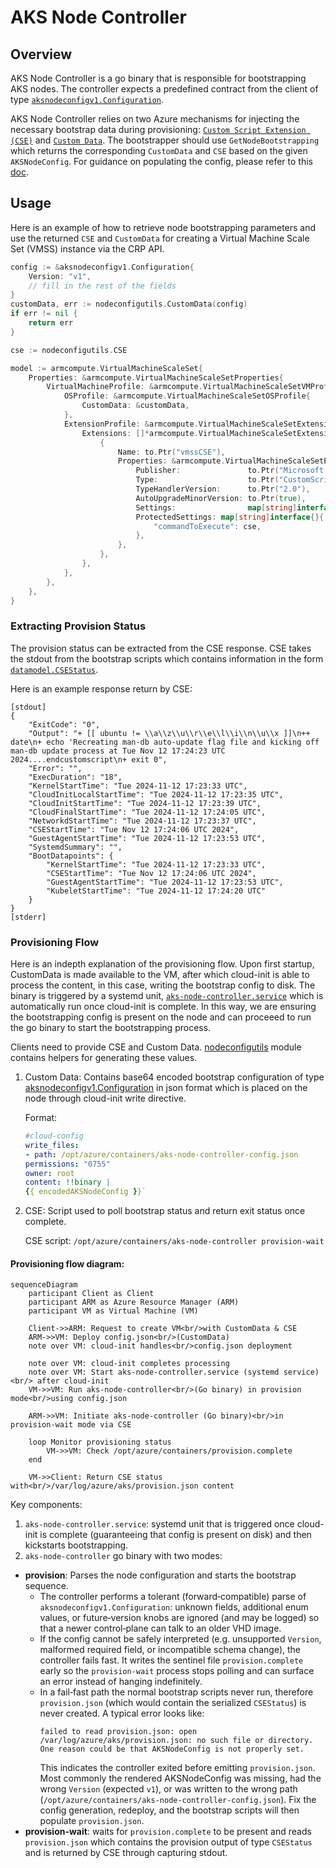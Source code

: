 # AKS Node Controller

## Overview

AKS Node Controller is a go binary that is responsible for bootstrapping AKS nodes. The controller expects a predefined contract from the client of type [`aksnodeconfigv1.Configuration`](pkg/gen/aksnodeconfig/v1).

AKS Node Controller relies on two Azure mechanisms for injecting the necessary bootstrap data during provisioning: [`Custom Script Extension (CSE)`](https://learn.microsoft.com/en-us/azure/virtual-machines/extensions/custom-script-linux) and [`Custom Data`](https://learn.microsoft.com/en-us/azure/virtual-machines/custom-data}). The bootstrapper should use `GetNodeBootstrapping` which returns the corresponding `CustomData` and `CSE` based on the given `AKSNodeConfig`. For guidance on populating the config, please refer to this [doc](https://github.com/Azure/AgentBaker/tree/master/aks-node-controller/proto).

## Usage

Here is an example of how to retrieve node bootstrapping parameters and use the returned `CSE` and `CustomData` for creating a Virtual Machine Scale Set (VMSS) instance via the CRP API.

```go
config := &aksnodeconfigv1.Configuration{
    Version: "v1",
    // fill in the rest of the fields
}
customData, err := nodeconfigutils.CustomData(config)
if err != nil {
    return err
}

cse := nodeconfigutils.CSE

model := armcompute.VirtualMachineScaleSet{
    Properties: &armcompute.VirtualMachineScaleSetProperties{
        VirtualMachineProfile: &armcompute.VirtualMachineScaleSetVMProfile{
            OSProfile: &armcompute.VirtualMachineScaleSetOSProfile{
                CustomData: &customData,
            },
            ExtensionProfile: &armcompute.VirtualMachineScaleSetExtensionProfile{
                Extensions: []*armcompute.VirtualMachineScaleSetExtension{
                    {
                        Name: to.Ptr("vmssCSE"),
                        Properties: &armcompute.VirtualMachineScaleSetExtensionProperties{
                            Publisher:               to.Ptr("Microsoft.Azure.Extensions"),
                            Type:                    to.Ptr("CustomScript"),
                            TypeHandlerVersion:      to.Ptr("2.0"),
                            AutoUpgradeMinorVersion: to.Ptr(true),
                            Settings:                map[string]interface{}{},
                            ProtectedSettings: map[string]interface{}{
                                "commandToExecute": cse,
                            },
                        },
                    },
                },
            },
        },
    },
}
```

### Extracting Provision Status

The provision status can be extracted from the CSE response. CSE takes the stdout from the bootstrap scripts which contains information in the form [`datamodel.CSEStatus`](https://github.com/Azure/AgentBaker/blob/dev/pkg/agent/datamodel/types.go#L2189).

Here is an example response return by CSE:
```
[stdout]
{
    "ExitCode": "0",
    "Output": "+ [[ ubuntu != \\a\\z\\u\\r\\e\\l\\i\\n\\u\\x ]]\n++ date\n+ echo 'Recreating man-db auto-update flag file and kicking off man-db update process at Tue Nov 12 17:24:23 UTC 2024....endcustomscript\n+ exit 0",
    "Error": "",
    "ExecDuration": "18",
    "KernelStartTime": "Tue 2024-11-12 17:23:33 UTC",
    "CloudInitLocalStartTime": "Tue 2024-11-12 17:23:35 UTC",
    "CloudInitStartTime": "Tue 2024-11-12 17:23:39 UTC",
    "CloudFinalStartTime": "Tue 2024-11-12 17:24:05 UTC",
    "NetworkdStartTime": "Tue 2024-11-12 17:23:37 UTC",
    "CSEStartTime": "Tue Nov 12 17:24:06 UTC 2024",
    "GuestAgentStartTime": "Tue 2024-11-12 17:23:53 UTC",
    "SystemdSummary": "",
    "BootDatapoints": {
        "KernelStartTime": "Tue 2024-11-12 17:23:33 UTC",
        "CSEStartTime": "Tue Nov 12 17:24:06 UTC 2024",
        "GuestAgentStartTime": "Tue 2024-11-12 17:23:53 UTC",
        "KubeletStartTime": "Tue 2024-11-12 17:24:20 UTC"
    }
}
[stderr]
```

### Provisioning Flow

Here is an indepth explanation of the provisioning flow. Upon first startup, CustomData is made available to the VM, after which cloud-init is able to process the content, in this case, writing the bootstrap config to disk. The binary is triggered by a systemd unit, [`aks-node-controller.service`](https://github.com/Azure/AgentBaker/blob/dev/parts/linux/cloud-init/artifacts/aks-node-controller.service) which is automatically run once cloud-init is complete. In this way, we are ensuring the bootstrapping config is present on the node and can proceeed to run the go binary to start the bootstrapping process.

Clients need to provide CSE and Custom Data. [nodeconfigutils](pkg/nodeconfigutils) module contains helpers for generating these values.

1. Custom Data: Contains base64 encoded bootstrap configuration of type [aksnodeconfigv1.Configuration](pkg/gen/aksnodeconfig/v1) in json format which is placed on the node through cloud-init write directive.

    Format:
    ```yaml
    #cloud-config
    write_files:
    - path: /opt/azure/containers/aks-node-controller-config.json
    permissions: "0755"
    owner: root
    content: !!binary |
    {{ encodedAKSNodeConfig }}`
    ```

2. CSE: Script used to poll bootstrap status and return exit status once complete.

   CSE script: `/opt/azure/containers/aks-node-controller provision-wait`


#### Provisioning flow diagram:

```mermaid
sequenceDiagram
    participant Client as Client
    participant ARM as Azure Resource Manager (ARM)
    participant VM as Virtual Machine (VM)

    Client->>ARM: Request to create VM<br/>with CustomData & CSE
    ARM->>VM: Deploy config.json<br/>(CustomData)
    note over VM: cloud-init handles<br/>config.json deployment

    note over VM: cloud-init completes processing
    note over VM: Start aks-node-controller.service (systemd service)<br/> after cloud-init
    VM->>VM: Run aks-node-controller<br/>(Go binary) in provision mode<br/>using config.json

    ARM->>VM: Initiate aks-node-controller (Go binary)<br/>in provision-wait mode via CSE

    loop Monitor provisioning status
        VM->>VM: Check /opt/azure/containers/provision.complete
    end

    VM->>Client: Return CSE status with<br/>/var/log/azure/aks/provision.json content
```

Key components:

1. `aks-node-controller.service`: systemd unit that is triggered once cloud-init is complete (guaranteeing that config is present on disk) and then kickstarts bootstrapping.
2. `aks-node-controller` go binary with two modes:

- **provision**: Parses the node configuration and starts the bootstrap sequence.
    - The controller performs a tolerant (forward‑compatible) parse of `aksnodeconfigv1.Configuration`: unknown fields, additional enum values, or future‑version knobs are ignored (and may be logged) so that a newer control‑plane can talk to an older VHD image.
    - If the config cannot be safely interpreted (e.g. unsupported `Version`, malformed required field, or incompatible schema change), the controller fails fast. It writes the sentinel file `provision.complete` early so the `provision-wait` process stops polling and can surface an error instead of hanging indefinitely.
    - In a fail‑fast path the normal bootstrap scripts never run, therefore `provision.json` (which would contain the serialized `CSEStatus`) is never created. A typical error looks like:
        ```
        failed to read provision.json: open /var/log/azure/aks/provision.json: no such file or directory. One reason could be that AKSNodeConfig is not properly set.
        ```
        This indicates the controller exited before emitting `provision.json`. Most commonly the rendered AKSNodeConfig was missing, had the wrong `Version` (expected `v1`), or was written to the wrong path (`/opt/azure/containers/aks-node-controller-config.json`). Fix the config generation, redeploy, and the bootstrap scripts will then populate `provision.json`.
- **provision-wait**: waits for `provision.complete` to be present and reads `provision.json` which contains the provision output of type `CSEStatus` and is returned by CSE through capturing stdout.
